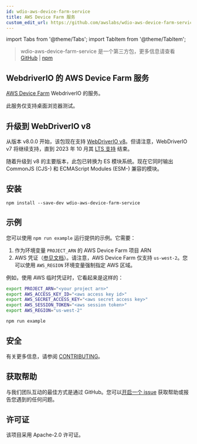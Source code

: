 ```yaml
---
id: wdio-aws-device-farm-service
title: AWS Device Farm 服务
custom_edit_url: https://github.com/awslabs/wdio-aws-device-farm-service/edit/main/README.md
---
```


import Tabs from '@theme/Tabs';
import TabItem from '@theme/TabItem';

> wdio-aws-device-farm-service 是一个第三方包，更多信息请查看 [GitHub](https://github.com/awslabs/wdio-aws-device-farm-service) | [npm](https://www.npmjs.com/package/wdio-aws-device-farm-service)
## WebdriverIO 的 AWS Device Farm 服务

[AWS Device Farm](https://aws.amazon.com/device-farm/) WebdriverIO 的服务。

此服务仅支持桌面浏览器测试。

## 升级到 WebDriverIO v8

从版本 v8.0.0 开始，该包现在支持 [WebDriverIO v8](https://webdriver.io/blog/2022/12/01/webdriverio-v8-released/)。但请注意，WebDriverIO v7 将继续支持，直到 2023 年 10 月其 [LTS 支持](https://webdriver.io/versions/) 结束。

随着升级到 v8 的主要版本，此包已转换为 ES 模块系统。现在它同时输出 CommonJS (CJS-) 和 ECMAScript Modules (ESM-) 兼容的模块。

## 安装

```
npm install --save-dev wdio-aws-device-farm-service
```

## 示例

您可以使用 `npm run example` 运行提供的示例。它需要：

1. 作为环境变量 `PROJECT_ARN` 的 AWS Device Farm 项目 ARN
2. AWS 凭证（[参见文档](https://docs.aws.amazon.com/sdk-for-javascript/v2/developer-guide/setting-credentials-node.html)）。请注意，AWS Device Farm 仅支持 `us-west-2`。您可以使用 `AWS_REGION` 环境变量强制指定 AWS 区域。

例如，使用 AWS 临时凭证时，它看起来是这样的：

```sh
export PROJECT_ARN="<your project arn>"
export AWS_ACCESS_KEY_ID="<aws access key id>"
export AWS_SECRET_ACCESS_KEY="<aws secret access key>"
export AWS_SESSION_TOKEN="<aws session token>"
export AWS_REGION="us-west-2"

npm run example
```

## 安全

有关更多信息，请参阅 [CONTRIBUTING](https://github.com/awslabs/wdio-aws-device-farm-service/blob/main/CONTRIBUTING.md#security-issue-notifications)。

## 获取帮助

与我们团队互动的最佳方式是通过 GitHub。您可以[开启一个 issue](https://github.com/awslabs/wdio-aws-device-farm-service/issues/new) 获取帮助或报告您遇到的任何问题。

## 许可证

该项目采用 Apache-2.0 许可证。